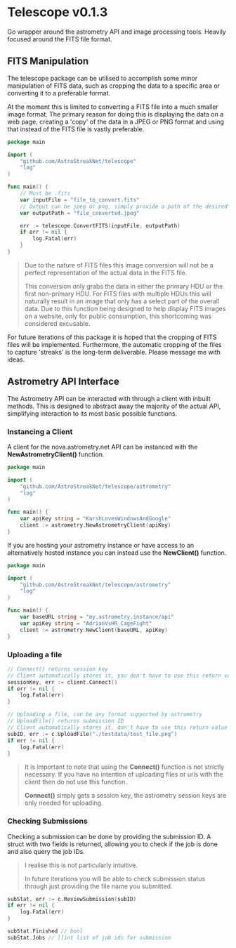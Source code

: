 # Telescope v0.1.3

Go wrapper around the astrometry API and image processing tools. Heavily focused around the FITS file format.

## FITS Manipulation

The telescope package can be utilised to accomplish some minor
manipulation of FITS data, such as cropping the data to a specific area
or converting it to a preferable format.

At the moment this is limited to converting a FITS file into a much smaller image format. 
The primary reason for doing this is displaying the data on a web page, creating
a 'copy' of the data in a JPEG or PNG format and using that instead of the FITS file
is vastly preferable.

```go
package main

import (
	"github.com/AstroStreakNet/telescope"
	"log"
)

func main() {
	// Must be .fits
	var inputFile = "file_to_convert.fits"
	// Output can be jpeg or png, simply provide a path of the desired type
	var outputPath = "file_converted.jpeg"

	err := telescope.ConvertFITS(inputFile, outputPath)
	if err != nil {
		log.Fatal(err)
	}
}
```

> Due to the nature of FITS files this image conversion will not be a perfect representation
of the actual data in the FITS file. 
> 
> This conversion only grabs the data in either the primary HDU or the first non-primary HDU. 
> For FITS files with multiple HDUs this will naturally result in an image that only has a select part of the overall data. 
> Due to this function being designed to help display FITS images on a website, only for public consumption, 
> this shortcoming was considered excusable.

For future iterations of this package it is hoped that the cropping of FITS files will be
implemented. Furthermore, the automatic cropping of the files to capture 'streaks' is the long-term
deliverable. Please message me with ideas.

## Astrometry API Interface

The Astrometry API can be interacted with through a 
client with inbuilt methods. This is designed to 
abstract away the majority of the actual API, simplifying
interaction to its most basic possible functions.

### Instancing a Client

A client for the nova.astrometry.net API can be instanced
with the **NewAstrometryClient()** function.

```go
package main

import (
	"github.com/AstroStreakNet/telescope/astrometry"
	"log"
)

func main() {
	var apiKey string = "KarshLovesWindowsAndGoogle"
	client := astrometry.NewAstrometryClient(apiKey)
}
```

If you are hosting your astrometry instance or have access to 
an alternatively hosted instance you can instead use the **NewClient()**
function.

```go
package main

import (
	"github.com/AstroStreakNet/telescope/astrometry"
	"log"
)

func main() {
	var baseURL string = "my.astrometry.instance/api"
	var apiKey string = "AdrianVsHR_CageFight"
	client := astrometry.NewClient(baseURL, apiKey)
}
```

### Uploading a file

```go
// Connect() returns session key
// Client automatically stores it, you don't have to use this return value
sessionKey, err := client.Connect()
if err != nil {
    log.Fatal(err)
}

// Uploading a file, can be any format supported by astrometry
// UploadFile() returns submission ID
// Client automatically stores it, don't have to use this return value
subID, err := c.UploadFile("./testdata/test_file.png")
if err != nil {
	log.Fatal(err)
}
```

> It is important to note that using the **Connect()** function is not strictly necessary.
> If you have no intention of uploading files or urls with the client then do not use this function.
>
> **Connect()** simply gets a session key, the astrometry session keys are only needed for uploading.

### Checking Submissions

Checking a submission can be done by providing the submission ID.
A struct with two fields is returned, allowing you to check if the job is done and
also query the job IDs.

> I realise this is not particularly intuitive.
> 
> In future iterations you will be able to check submission status through just 
> providing the file name you submitted.

```go
subStat, err := c.ReviewSubmission(subID)
if err != nil {
	log.Fatal(err)
}

subStat.Finished // bool
subStat.Jobs // []int list of job ids for submission
```
